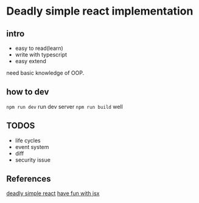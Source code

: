 Deadly simple react implementation
===

intro
----

- easy to read(learn)
- write with typescript
- easy extend

need basic knowledge of OOP.

how to dev
----

`npm run dev` run dev server
`npm run build` well

TODOS
---

- life cycles
- event system
- diff
- security issue

References
----

[deadly simple react](https://hackernoon.com/build-your-own-react-48edb8ed350d)
[have fun with jsx](https://babeljs.io/repl#?babili=false&browsers=&build=&builtIns=false&spec=false&loose=false&debug=false&forceAllTransforms=false&shippedProposals=false&circleciRepo=&evaluate=false&fileSize=false&timeTravel=false&sourceType=module&lineWrap=true&presets=react%2Cstage-2&prettier=false&targets=&version=6.26.0&envVersion=)